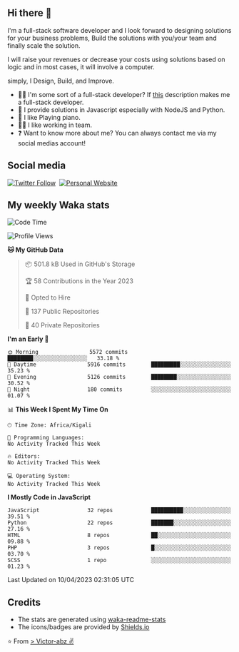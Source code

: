 ## Hi there 👋
I'm a full-stack software developer and I look forward to designing solutions for your business problems, Build the solutions with you/your team and finally scale the solution.

I will raise your revenues or decrease your costs using solutions based on logic and in most cases, it will involve a computer.

simply, I Design, Build, and Improve.

- 👨‍💻 I'm some sort of a full-stack developer? If [this](https://www.w3schools.com/whatis/whatis_fullstack.asp) description makes me a full-stack developer.
- 🌱 I provide solutions in Javascript especially with NodeJS and Python. 
- 🎹 I like Playing piano.
- 👯‍♀️ I like working in team.
- ❓ Want to know more about me? You can always contact me via my social medias account!

## Social media
[![Twitter Follow](https://img.shields.io/twitter/follow/vicky_abz?color=%231DA1F2&label=Twitter&style=for-the-badge&logo=twitter&logoColor=ffffff)](https://twitter.com/vicky_abz)
‎‎ [![Personal Website](https://img.shields.io/static/v1?label=visit&message=victor-abz.com&color=%235F021F&style=for-the-badge)](https://victor-abz.com/)

## My weekly Waka stats
<!--START_SECTION:waka-->
![Code Time](http://img.shields.io/badge/Code%20Time-819%20hrs%2039%20mins-blue)

![Profile Views](http://img.shields.io/badge/Profile%20Views-0-blue)

**🐱 My GitHub Data** 

> 📦 501.8 kB Used in GitHub's Storage 
 > 
> 🏆 58 Contributions in the Year 2023
 > 
> 💼 Opted to Hire
 > 
> 📜 137 Public Repositories 
 > 
> 🔑 40 Private Repositories 
 > 
**I'm an Early 🐤** 

```text
🌞 Morning                5572 commits        ████████░░░░░░░░░░░░░░░░░   33.18 % 
🌆 Daytime                5916 commits        █████████░░░░░░░░░░░░░░░░   35.23 % 
🌃 Evening                5126 commits        ████████░░░░░░░░░░░░░░░░░   30.52 % 
🌙 Night                  180 commits         ░░░░░░░░░░░░░░░░░░░░░░░░░   01.07 % 
```


📊 **This Week I Spent My Time On** 

```text
🕑︎ Time Zone: Africa/Kigali

💬 Programming Languages: 
No Activity Tracked This Week

🔥 Editors: 
No Activity Tracked This Week

💻 Operating System: 
No Activity Tracked This Week
```

**I Mostly Code in JavaScript** 

```text
JavaScript               32 repos            ██████████░░░░░░░░░░░░░░░   39.51 % 
Python                   22 repos            ███████░░░░░░░░░░░░░░░░░░   27.16 % 
HTML                     8 repos             ██░░░░░░░░░░░░░░░░░░░░░░░   09.88 % 
PHP                      3 repos             █░░░░░░░░░░░░░░░░░░░░░░░░   03.70 % 
SCSS                     1 repo              ░░░░░░░░░░░░░░░░░░░░░░░░░   01.23 % 
```




 Last Updated on 10/04/2023 02:31:05 UTC
<!--END_SECTION:waka-->

## Credits
- The stats are generated using [waka-readme-stats](https://github.com/anmol098/waka-readme-stats)
- The icons/badges are provided by [Shields.io](https://shields.io/)

⭐️ From [> Victor-abz ✌](https://victor-abz.com/)
